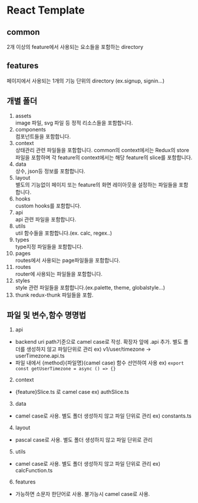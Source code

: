 # React Template

## common

2개 이상의 feature에서 사용되는 요소들을 포함하는 directory

## features

페이지에서 사용되는 1개의 기능 단위의 directory (ex.signup, signin...)

## 개별 폴더

1. assets  
   image 파일, svg 파일 등 정적 리소스들을 포함합니다.
2. components  
   컴포넌트들을 포함합니다.
3. context  
   상태관리 관련 파일들을 포함합니다.
   common의 context에서는 Redux의 store파일을 포함하며 각 feature의 context에서는 해당 feature의 slice를 포함합니다.
4. data  
   상수, json등 정보를 포함합니다.
5. layout  
   별도의 기능없이 페이지 또는 feature의 화면 레이아웃을 설정하는 파일들을 포함합니다.
6. hooks  
   custom hooks를 포함합니다.
7. api  
   api 관련 파일을 포함합니다.
8. utils  
   util 함수들을 포함합니다.(ex. calc, regex..)
9. types  
   type지정 파일들을 포함합니다.
10. pages  
    routes에서 사용되는 page파일들을 포함합니다.
11. routes  
    router에 사용되는 파일들을 포함합니다.
12. styles  
    style 관련 파일들을 포함합니다.(ex.palette, theme, globalstyle...)
13. thunk
    redux-thunk 파일들을 포함.

## 파일 및 변수,함수 명명법

1. api

- backend uri path기준으로 camel case로 작성. 확장자 앞에 .api 추가. 별도 폴더를 생성하지 않고 파일단위로 관리
  ex) v1/user/timezone -> userTimezone.api.ts
- 파일 내에서 {method}{파일명}(camel case) 함수 선언하여 사용
  ex) `export const getUserTimezone = async () => {}`

2. context

- {feature}Slice.ts 로 camel case
  ex) authSlice.ts

3. data

- camel case로 사용. 별도 폴더 생성하지 않고 파일 단위로 관리
  ex) constants.ts

4. layout

- pascal case로 사용. 별도 폴더 생성하지 않고 파일 단위로 관리

5. utils

- camel case로 사용. 별도 폴더 생성하지 않고 파일 단위로 관리
  ex) calcFunction.ts

6. features

- 가능하면 소문자 한단어로 사용. 불가능시 camel case로 사용.
